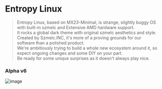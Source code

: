 # Entropy Linux
> Entropy Linux, based on MX23-Minimal, is strange, slightly buggy OS with built-in szmelc and Extensive AMD hardware support. \
It rocks a global dark theme with original szmelc aesthetics and style.  \
Created by Szmelc.INC, it's more of a proving grounds for our software than a polished product. \
We're ambitiously trying to build a whole new ecosystem around it, so expect ongoing changes and some DIY on your part. \
Be ready for some unique surprises as it doesn't always play nice. 

### Alpha v6
![image](https://github.com/user-attachments/assets/243a06c8-79ef-4e37-878b-8edf6bb6d462)
